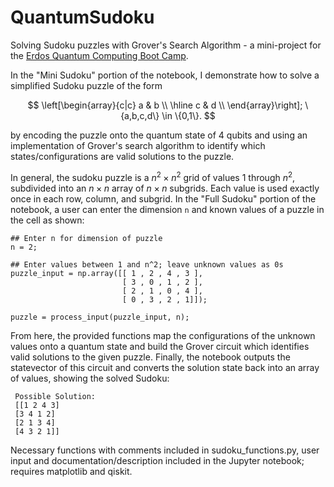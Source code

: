 # QuantumSudoku
Solving Sudoku puzzles with Grover's Search Algorithm - a mini-project for the [Erdos Quantum Computing Boot Camp](https://www.erdosinstitute.org/programs/summer-2025/quantum-computing-boot-camp).

In the "Mini Sudoku" portion of the notebook, I demonstrate how to solve a simplified Sudoku puzzle of the form 

$$
\left[\begin{array}{c|c}
a & b \\
\hline
c & d \\
\end{array}\right]; \{a,b,c,d\} \in \{0,1\}.
$$

by encoding the puzzle onto the quantum state of 4 qubits and using an implementation of Grover's search algorithm to identify which states/configurations are valid solutions to the puzzle.

In general, the sudoku puzzle is a $n^2 \times n^2$ grid of values $1$ through $n^2$, subdivided into an $n\times n$ array of $n\times n$ subgrids. Each value is used exactly once in each row, column, and subgrid. In the "Full Sudoku" portion of the notebook, a user can enter the dimension `n` and known values of a puzzle in the cell as shown: 
```
## Enter n for dimension of puzzle
n = 2; 

## Enter values between 1 and n^2; leave unknown values as 0s
puzzle_input = np.array([[ 1 , 2 , 4 , 3 ],
                         [ 3 , 0 , 1 , 2 ],
                         [ 2 , 1 , 0 , 4 ],
                         [ 0 , 3 , 2 , 1]]);  

puzzle = process_input(puzzle_input, n);
```

From here, the provided functions map the configurations of the unknown values onto a quantum state and build the Grover circuit which identifies valid solutions to the given puzzle. Finally, the notebook outputs the statevector of this circuit and converts the solution state back into an array of values, showing the solved Sudoku:

```
 Possible Solution: 
 [[1 2 4 3]
 [3 4 1 2]
 [2 1 3 4]
 [4 3 2 1]]
```

Necessary functions with comments included in sudoku_functions.py, user input and documentation/description included in the Jupyter notebook; requires matplotlib and qiskit.

